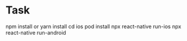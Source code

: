 # Task
npm install or yarn install
cd ios
pod install
npx react-native run-ios
npx react-native run-android
